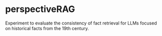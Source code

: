 # perspectiveRAG
Experiment to evaluate the consistency of fact retrieval for LLMs focused on historical facts from the 19th century.
